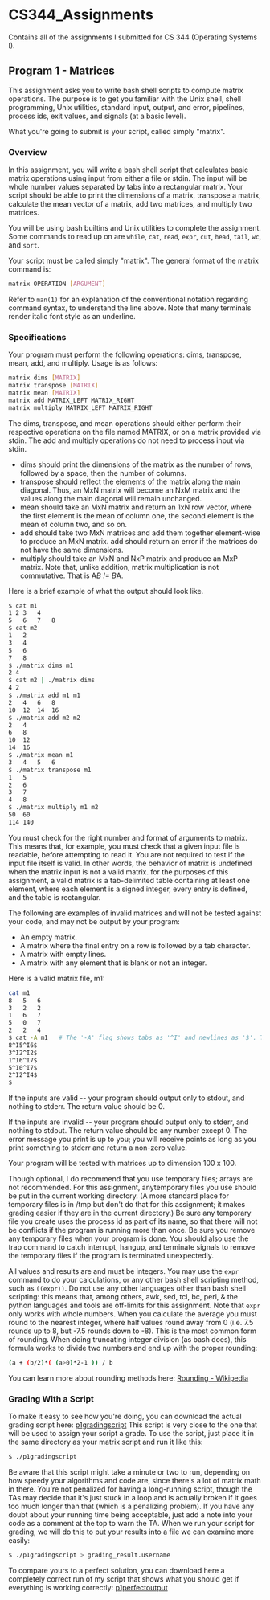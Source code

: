 # CS344_Assignments
Contains all of the assignments I submitted for CS 344 (Operating Systems I).

## Program 1 - Matrices
This assignment asks you to write bash shell scripts to compute matrix operations. The purpose is to get you familiar with the Unix shell, shell programming, Unix utilities, standard input, output, and error, pipelines, process ids, exit values, and signals (at a basic level).

What you're going to submit is your script, called simply "matrix".

### Overview
In this assignment, you will write a bash shell script that calculates basic matrix operations using input from either a file or stdin. The input will be whole number values separated by tabs into a rectangular matrix. Your script should be able to print the dimensions of a matrix, transpose a matrix, calculate the mean vector of a matrix, add two matrices, and multiply two matrices.

You will be using bash builtins and Unix utilities to complete the assignment. Some commands to read up on are `while`, `cat`,  `read`, `expr`, `cut`, `head`,  `tail`, `wc`, and `sort`.

Your script must be called simply "matrix". The general format of the matrix command is:
```bash
matrix OPERATION [ARGUMENT]
```
Refer to `man(1)` for an explanation of the conventional notation regarding command syntax, to understand the line above. Note that many terminals render italic font style as an underline.

### Specifications
Your program must perform the following operations: dims, transpose, mean, add, and multiply. Usage is as follows:
```bash
matrix dims [MATRIX]
matrix transpose [MATRIX]
matrix mean [MATRIX]
matrix add MATRIX_LEFT MATRIX_RIGHT
matrix multiply MATRIX_LEFT MATRIX_RIGHT
```
The dims, transpose, and mean operations should either perform their respective operations on the file named MATRIX, or on a matrix provided via stdin. The add and multiply operations do not need to process input via stdin.
 - dims should print the dimensions of the matrix as the number of rows, followed by a space, then the number of columns.
 - transpose should reflect the elements of the matrix along the main diagonal. Thus, an MxN matrix will become an NxM matrix and the values along the main diagonal will remain unchanged.
 - mean should take an MxN matrix and return an 1xN row vector, where the first element is the mean of column one, the second element is the mean of column two, and so on.
 - add should take two MxN matrices and add them together element-wise to produce an MxN matrix. add should return an error if the matrices do not have the same dimensions.
 - multiply should take an MxN and NxP matrix and produce an MxP matrix. Note that, unlike addition, matrix multiplication is not commutative. That is A*B != B*A.

Here is a brief example of what the output should look like.

```bash
$ cat m1
1 2	3	4
5	6	7	8
$ cat m2
1	2
3	4
5	6
7	8
$ ./matrix dims m1
2 4
$ cat m2 | ./matrix dims
4 2
$ ./matrix add m1 m1
2	4	6	8
10	12	14	16
$ ./matrix add m2 m2
2	4
6	8
10	12
14	16
$ ./matrix mean m1
3	4	5	6
$ ./matrix transpose m1
1	5
2	6
3	7
4	8
$ ./matrix multiply m1 m2
50	60
114	140
```

You must check for the right number and format of arguments to matrix. This means that, for example, you must check that a given input file is readable, before attempting to read it. You are not required to test if the input file itself is valid. In other words, the behavior of matrix is undefined when the matrix input is not a valid matrix. for the purposes of this assignment, a valid matrix is a tab-delimited table containing at least one element, where each element is a signed integer, every entry is defined, and the table is rectangular.

The following are examples of invalid matrices and will not be tested against your code, and may not be output by your program:

   - An empty matrix.
   - A matrix where the final entry on a row is followed by a tab character.
   - A matrix with empty lines.
   - A matrix with any element that is blank or not an integer.

Here is a valid matrix file, m1:
```bash
cat m1
8	5	6
3	2	2
1	6	7
5	0	7
2	2	4
$ cat -A m1   # The '-A' flag shows tabs as '^I' and newlines as '$'. This is a good way to check correctness.
8^I5^I6$
3^I2^I2$
1^I6^I7$
5^I0^I7$
2^I2^I4$
$
```
If the inputs are valid -- your program should output only to stdout, and nothing to stderr. The return value should be 0.

If the inputs are invalid -- your program should output only to stderr, and nothing to stdout. The return value should be any number except 0. The error message you print is up to you; you will receive points as long as you print something to stderr and return a non-zero value.

Your program will be tested with matrices up to dimension 100 x 100.

Though optional, I do recommend that you use temporary files; arrays are not recommended. For this assignment, anytemporary files you use should be put in the current working directory. (A more standard place for temporary files is in /tmp but don't do that for this assignment; it makes grading easier if they are in the current directory.) Be sure any temporary file you create uses the process id as part of its name, so that there will not be conflicts if the program is running more than once. Be sure you remove any temporary files when your program is done. You should also use the trap command to catch interrupt, hangup, and terminate signals to remove the temporary files if the program is terminated unexpectedly.

All values and results are and must be integers. You may use the `expr`  command to do your calculations, or any other bash shell scripting method, such as `((expr))`. Do not use any other languages other than bash shell scripting: this means that, among others, awk, sed, tcl, bc, perl, & the python languages and tools are off-limits for this assignment. Note that `expr` only works with whole numbers. When you calculate the average you must round to the nearest integer, where half values round away from 0 (i.e. 7.5 rounds up to 8, but -7.5 rounds down to -8). This is the most common form of rounding. When doing truncating integer division (as bash does), this formula works to divide two numbers and end up with the proper rounding:
```bash
(a + (b/2)*( (a>0)*2-1 )) / b
```
You can learn more about rounding methods here:
[Rounding - Wikipedia](https://en.wikipedia.org/wiki/Rounding#Round_half_away_from_zero)

### Grading With a Script
To make it easy to see how you're doing, you can download the actual grading script here:
[p1gradingscript](./p1gradingscript)
This script is very close to the one that will be used to assign your script a grade. To use the script, just place it in the same directory as your matrix script and run it like this:
```bash
$ ./p1gradingscript
```
Be aware that this script might take a minute or two to run, depending on how speedy your algorithms and code are, since there's a lot of matrix math in there. You're not penalized for having a long-running script, though the TAs may decide that it's just stuck in a loop and is actually broken if it goes too much longer than that (which is a penalizing problem). If you have any doubt about your running time being acceptable, just add a note into your code as a comment at the top to warn the TA. When we run your script for grading, we will do this to put your results into a file we can examine more easily:
```bash
$ ./p1gradingscript > grading_result.username
```
To compare yours to a perfect solution, you can download here a completely correct run of my script that shows what you should get if everything is working correctly:
[p1perfectoutput](./p1perfectoutput)

